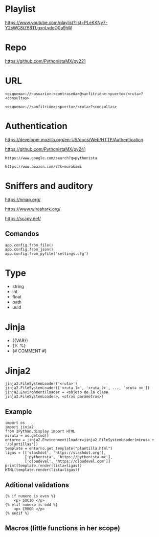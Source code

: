 # Playlist

https://www.youtube.com/playlist?list=PLeKKNy7-Y2sWC8tZ68TLgxpLvdeO0a9hW

# Repo

https://github.com/PythonistaMX/py221

# URL

```
<esquema>://<usuario>:<contraseña>@<anfitrión>:<puerto>/<ruta>?<consultas>
```

```
<esquema>://<anfitrión>:<puerto>/<ruta>?<consultas>
```

# Authentication

https://developer.mozilla.org/en-US/docs/Web/HTTP/Authentication

https://github.com/PythonistaMX/py241

```
https://www.google.com/search?q=pythonista

https://www.amazon.com/s?k=murakami
```

# Sniffers and auditory 

https://nmap.org/

https://www.wireshark.org/

https://scapy.net/

## Comandos 

```
app.config.from_file()
app.config.from_json() 
app.config.from_pyfile('settings.cfg')
```

# Type
- string
- int 
- float 
- path 
- uuid

# Jinja
- {{VAR}}
- {% <DECLARATION> %}
- {# COMMENT #}

# Jinja2
```
jinja2.FileSystemLoader('<ruta>')
jinja2.FileSystemLoader(['<ruta 1>', '<ruta 2>', ..., '<ruta n>'])
jinja2.Environment(loader = <objeto de la clase jinja2.FileSystemLoader>, <otros parámetros>)
```

## Example 

```
import os
import jinja2
from IPython.display import HTML 
miruta = os.getcwd()
entorno = jinja2.Environment(loader=jinja2.FileSystemLoader(miruta + '/plantillas'))
template = entorno.get_template("plantilla.html")
ligas = [['slashdot', 'https://slashdot.org'], 
         ['pythonista', 'https://pythonista.mx'], 
         ['cloudevel', 'https://cloudevel.com']]
print(template.render(lista=ligas))
HTML(template.render(lista=ligas))
```

## Aditional validations 

```
{% if numero is even %}
    <p> SOCIO </p>
{% elif numero is odd %}
    <p> ERROR </p>
{% endif %}
``` 

## Macros (little functions in her scope)